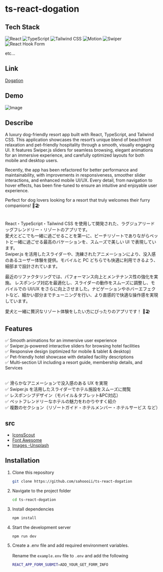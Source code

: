 # ts-react-dogation

## Tech Stack

![React](https://img.shields.io/badge/React-20232A?style=for-the-badge&logo=react&logoColor=61DAFB)
![TypeScript](https://img.shields.io/badge/TypeScript-3178C6?style=for-the-badge&logo=typescript&logoColor=white)
![Tailwind CSS](https://img.shields.io/badge/TailwindCSS-06B6D4?style=for-the-badge&logo=tailwindcss&logoColor=white)
![Motion](https://img.shields.io/badge/Motion-0055ff?style=for-the-badge&logo=framer&logoColor=white)
![Swiper](https://img.shields.io/badge/swiper-0055ff?style=for-the-badge&logo=swiper&logoColor=white)
![React Hook Form](https://img.shields.io/badge/-React_Hook_Form-EC5990?style=for-the-badge&logo=reacthookform&logoColor=white)

<p>etc...</p>

## Link

[Dogation](https://dogation.onrender.com)

## Demo

![Image](https://github.com/user-attachments/assets/dd50c07f-bb36-40d6-8cbd-ff3a814421b7)

## Describe

A luxury dog-friendly resort app built with React, TypeScript, and Tailwind CSS. This application showcases the resort’s unique blend of beachfront relaxation and pet-friendly hospitality through a smooth, visually engaging UI. It features Swiper.js sliders for seamless browsing, elegant animations for an immersive experience, and carefully optimized layouts for both mobile and desktop users.

Recently, the app has been refactored for better performance and maintainability, with improvements in responsiveness, smoother slider interactions, and enhanced mobile UI/UX. Every detail, from navigation to hover effects, has been fine-tuned to ensure an intuitive and enjoyable user experience.

Perfect for dog lovers looking for a resort that truly welcomes their furry companions! 🐶🏖️
<br />
<br />
<br />
React・TypeScript・Tailwind CSS を使用して開発された、ラグジュアリードッグフレンドリー・リゾートのアプリです。<br />
愛犬とどこでも一緒に過ごせることを第一に、ビーチリゾートでありながらペットと一緒に過ごせる最高のバケーションを、スムーズで美しい UI で表現しています。<br />
Swiper.js を活用したスライダーや、洗練されたアニメーションにより、没入感のあるユーザー体験を提供。モバイルと PC どちらでも快適に利用できるよう、細部まで設計されています。

最近のリファクタリングでは、パフォーマンス向上とメンテナンス性の強化を実施。
レスポンシブ対応を最適化し、スライダーの動作をスムーズに調整し、モバイルでの UI/UX をさらに向上させました。ナビゲーションやホバーエフェクトなど、細かい部分までチューニングを行い、より直感的で快適な操作感を実現しています。

愛犬と一緒に贅沢なリゾート体験をしたい方にぴったりのアプリです！ 🐶🏖️

## Features

✅ Smooth animations for an immersive user experience
<br />
✅ Swiper.js-powered interactive sliders for browsing hotel facilities
<br />
✅ Responsive design (optimized for mobile & tablet & desktop)<br />
✅ Pet-friendly hotel showcase with detailed facility descriptions
<br />
✅ Multi-section UI including a resort guide, membership details, and Services
<br />
<br />

✅ 滑らかなアニメーションで没入感のある UX を実現
<br />
✅ Swiper.js を活用したスライダーでホテル施設をスムーズに閲覧
<br />
✅ レスポンシブデザイン（モバイル＆タブレット&PC対応）
<br />
✅ ペットフレンドリーなホテルの魅力をわかりやすく紹介
<br />
✅ 複数のセクション（リゾートガイド・ホテルメンバー・ホテルサービス など）

## src

- [IconsScout](https://iconscout.com/all-assets/dog?price=free)
- [Font Awesome](https://fontawesome.com/)
- [Images -Unsplash](https://unsplash.com/ja/s/%E5%86%99%E7%9C%9F/dog)

## Installation

1. Clone this repository

   ```bash
   git clone https://github.com/sahoooii/ts-react-dogation
   ```

2. Navigate to the project folder
   ```bash
   cd ts-react-dogation
   ```
3. Install dependencies
   ```bash
   npm install
   ```
4. Start the development server
   ```bash
   npm run dev
   ```
5. Create a .env file and add required environment variables.<br /><br >
   Rename the `example.env` file to `.env` and add the following

   ```bash
   REACT_APP_FORM_SUBMIT=ADD_YOUR_GET_FORM_INFO
   ```
